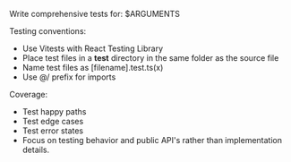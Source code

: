 Write comprehensive tests for: $ARGUMENTS

Testing conventions:
* Use Vitests with React Testing Library
* Place test files in a __test__ directory in the same folder as the source file
* Name test files as [filename].test.ts(x)
* Use @/ prefix for imports

Coverage:
* Test happy paths
* Test edge cases
* Test error states
* Focus on testing behavior and public API's rather than implementation details.